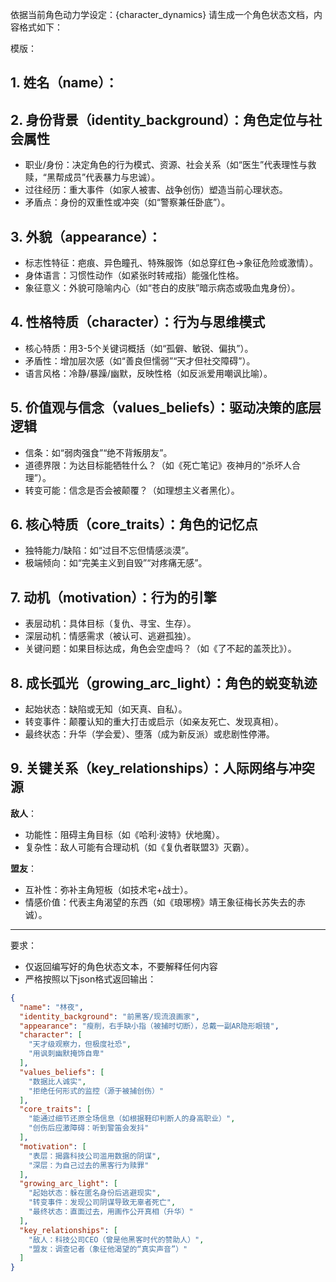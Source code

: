 依据当前角色动力学设定：{character_dynamics}
请生成一个角色状态文档，内容格式如下：

模版：
## 1. 姓名（name）：
## 2. 身份背景（identity_background）：角色定位与社会属性
- 职业/身份：决定角色的行为模式、资源、社会关系（如“医生”代表理性与救赎，“黑帮成员”代表暴力与忠诚）。
- 过往经历：重大事件（如家人被害、战争创伤）塑造当前心理状态。
- 矛盾点：身份的双重性或冲突（如“警察兼任卧底”）。 
## 3. 外貌（appearance）：
- 标志性特征：疤痕、异色瞳孔、特殊服饰（如总穿红色→象征危险或激情）。
- 身体语言：习惯性动作（如紧张时转戒指）能强化性格。
- 象征意义：外貌可隐喻内心（如“苍白的皮肤”暗示病态或吸血鬼身份）。
## 4. 性格特质（character）：行为与思维模式
- 核心特质：用3-5个关键词概括（如“孤僻、敏锐、偏执”）。
- 矛盾性：增加层次感（如“善良但懦弱”“天才但社交障碍”）。
- 语言风格：冷静/暴躁/幽默，反映性格（如反派爱用嘲讽比喻）。
## 5. 价值观与信念（values_beliefs）：驱动决策的底层逻辑
- 信条：如“弱肉强食”“绝不背叛朋友”。
- 道德界限：为达目标能牺牲什么？（如《死亡笔记》夜神月的“杀坏人合理”）。
- 转变可能：信念是否会被颠覆？（如理想主义者黑化）。
## 6. 核心特质（core_traits）：角色的记忆点
- 独特能力/缺陷：如“过目不忘但情感淡漠”。
- 极端倾向：如“完美主义到自毁”“对疼痛无感”。
## 7. 动机（motivation）：行为的引擎
- 表层动机：具体目标（复仇、寻宝、生存）。
- 深层动机：情感需求（被认可、逃避孤独）。
- 关键问题：如果目标达成，角色会空虚吗？（如《了不起的盖茨比》）。
## 8. 成长弧光（growing_arc_light）：角色的蜕变轨迹
- 起始状态：缺陷或无知（如天真、自私）。
- 转变事件：颠覆认知的重大打击或启示（如亲友死亡、发现真相）。
- 最终状态：升华（学会爱）、堕落（成为新反派）或悲剧性停滞。
## 9. 关键关系（key_relationships）：人际网络与冲突源
**敌人**：
- 功能性：阻碍主角目标（如《哈利·波特》伏地魔）。
- 复杂性：敌人可能有合理动机（如《复仇者联盟3》灭霸）。  

**盟友**：
- 互补性：弥补主角短板（如技术宅+战士）。
- 情感价值：代表主角渴望的东西（如《琅琊榜》靖王象征梅长苏失去的赤诚）。

---
要求：
- 仅返回编写好的角色状态文本，不要解释任何内容
- 严格按照以下json格式返回输出：
```json
{
  "name": "林夜",
  "identity_background": "前黑客/现流浪画家",
  "appearance": "瘦削，右手缺小指（被捕时切断），总戴一副AR隐形眼镜",
  "character": [
    "天才级观察力，但极度社恐",
    "用讽刺幽默掩饰自卑"
  ],
  "values_beliefs": [
    "数据比人诚实",
    "拒绝任何形式的监控（源于被捕创伤）"
  ],
  "core_traits": [
    "能通过细节还原全场信息（如根据鞋印判断人的身高职业）",
    "创伤后应激障碍：听到警笛会发抖"
  ],
  "motivation": [
    "表层：揭露科技公司滥用数据的阴谋",
    "深层：为自己过去的黑客行为赎罪"
  ],
  "growing_arc_light": [
    "起始状态：躲在匿名身份后逃避现实",
    "转变事件：发现公司阴谋导致无辜者死亡",
    "最终状态：直面过去，用画作公开真相（升华）"
  ],
  "key_relationships": [
    "敌人：科技公司CEO（曾是他黑客时代的赞助人）",
    "盟友：调查记者（象征他渴望的“真实声音”）"
  ]
}
```
